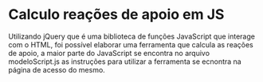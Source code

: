 # Calculo reações de apoio em JS 

Utilizando jQuery que é uma biblioteca de funções JavaScript que interage com o HTML, foi possível elaborar uma ferramenta que calcula as reações de apoio, a maior parte do JavaScript se encontra no arquivo modeloScript.js as instruções para utilizar a ferramenta se ecnontra na página de acesso do mesmo.
